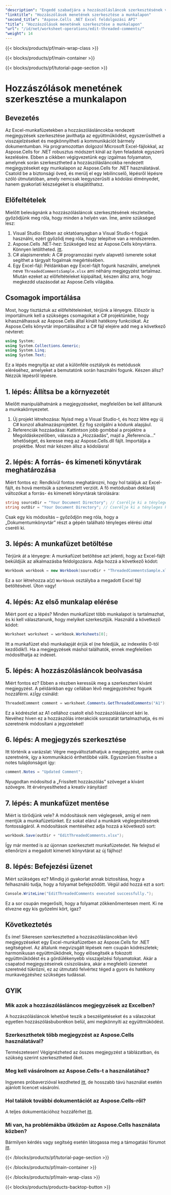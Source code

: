 ```yaml
---
"description": "Engedd szabadjára a hozzászólásláncok szerkesztésének varázsát az Excelben az Aspose.Cells for .NET segítségével! Kövesd lépésről lépésre szóló útmutatónkat, és sajátítsd el könnyedén a dokumentumaid szerkesztését."
"linktitle": "Hozzászólások menetének szerkesztése a munkalapon"
"second_title": "Aspose.Cells .NET Excel feldolgozási API"
"title": "Hozzászólások menetének szerkesztése a munkalapon"
"url": "/id/net/worksheet-operations/edit-threaded-comments/"
"weight": 14
---
```


{{< blocks/products/pf/main-wrap-class >}}

{{< blocks/products/pf/main-container >}}

{{< blocks/products/pf/tutorial-page-section >}}

# Hozzászólások menetének szerkesztése a munkalapon

## Bevezetés
Az Excel-munkafüzetekben a hozzászólásláncokba rendezett megjegyzések szerkesztése javíthatja az együttműködést, egyszerűsítheti a visszajelzéseket és megkönnyítheti a kommunikációt bármely dokumentumban. Ha programozottan dolgozol Microsoft Excel-fájlokkal, az Aspose.Cells for .NET robusztus módszert kínál az ilyen feladatok egyszerű kezelésére. Ebben a cikkben végigvezetünk egy izgalmas folyamaton, amelynek során szerkesztheted a hozzászólásláncokba rendezett megjegyzéseket egy munkalapon az Aspose.Cells for .NET használatával. Csatold be a biztonsági öved, és merülj el egy lebilincselő, lépésről lépésre szóló útmutatóban, amely nemcsak leegyszerűsíti a kódolási élményedet, hanem gyakorlati készségeket is elsajátíthatsz.
## Előfeltételek
Mielőtt belevágnánk a hozzászólásláncok szerkesztésének részleteibe, győződjünk meg róla, hogy minden a helyén van. Íme, amire szükséged lesz:
1. Visual Studio: Ebben az oktatóanyagban a Visual Studio-t fogjuk használni, ezért győződj meg róla, hogy telepítve van a rendszereden.
2. Aspose.Cells .NET-hez: Szükséged lesz az Aspose.Cells könyvtárra. Könnyen letöltheted. [itt](https://releases.aspose.com/cells/net/).
3. C# alapismeretek: A C# programozási nyelv alapvető ismerete sokat segíthet a tárgyalt fogalmak megértésében.
4. Egy Excel-fájl: Példánkban egy Excel-fájlt fogunk használni, amelynek neve `ThreadedCommentsSample.xlsx` ami néhány megjegyzést tartalmaz.
Miután ezeket az előfeltételeket kipipáltad, készen állsz arra, hogy megkezdd utazásodat az Aspose.Cells világába.
## Csomagok importálása
Most, hogy tisztáztuk az előfeltételeinket, térjünk a lényegre. Először is importálnunk kell a szükséges csomagokat a C# projektünkbe, hogy kihasználhassuk az Aspose.Cells által kínált hatékony funkciókat.
Az Aspose.Cells könyvtár importálásához a C# fájl elejére add meg a következő névteret:
```csharp
using System;
using System.Collections.Generic;
using System.Linq;
using System.Text;
```
Ez a lépés megnyitja az utat a különféle osztályok és metódusok eléréséhez, amelyeket a bemutatónk során használni fogunk. 
Készen állsz? Nézzük lépésről lépésre.
## 1. lépés: Állítsa be a környezetét
Mielőtt manipulálhatnánk a megjegyzéseket, megfelelően be kell állítanunk a munkakörnyezetet.
1. Új projekt létrehozása: Nyisd meg a Visual Studio-t, és hozz létre egy új C# konzol alkalmazásprojektet. Ez fog szolgálni a kódunk alapjául.
2. Referenciák hozzáadása: Kattintson jobb gombbal a projektre a Megoldáskezelőben, válassza a „Hozzáadás”, majd a „Referencia…” lehetőséget, és keresse meg az Aspose.Cells.dll fájlt. Importálja a projektbe. 
Most már készen állsz a kódolásra!
## 2. lépés: A forrás- és kimeneti könyvtárak meghatározása
Miért fontos ez: Rendkívül fontos meghatározni, hogy hol találjuk az Excel-fájlt, és hová mentsük a szerkesztett verziót.
A fő metódusban deklarálj változókat a forrás- és kimeneti könyvtárak tárolására:
```csharp
string sourceDir = "Your Document Directory"; // Cserélje ki a tényleges könyvtárra
string outDir = "Your Document Directory"; // Cserélje ki a tényleges könyvtárra
```
Csak egy kis módosítás – győződjön meg róla, hogy a „Dokumentumkönyvtár” részt a gépén található tényleges elérési úttal cseréli ki. 
## 3. lépés: A munkafüzet betöltése
Térjünk át a lényegre: A munkafüzet betöltése azt jelenti, hogy az Excel-fájlt beküldjük az alkalmazásba feldolgozásra.
Adja hozzá a következő kódot:
```csharp
Workbook workbook = new Workbook(sourceDir + "ThreadedCommentsSample.xlsx");
```
Ez a sor létrehozza a(z) `Workbook` osztályba a megadott Excel fájl betöltésével. Úton vagy!
## 4. lépés: Az első munkalap elérése
Miért pont ez a lépés? Minden munkafüzet több munkalapot is tartalmazhat, és ki kell választanunk, hogy melyiket szerkesztjük.
Használd a következő kódot:
```csharp
Worksheet worksheet = workbook.Worksheets[0];
```
Itt a munkafüzet első munkalapját érjük el (ne feledjük, az indexelés 0-tól kezdődik!). Ha a megjegyzések máshol találhatók, ennek megfelelően módosíthatja az indexet.
## 5. lépés: A hozzászólásláncok beolvasása
Miért fontos ez? Ebben a részben keressük meg a szerkeszteni kívánt megjegyzést.
A példánkban egy cellában lévő megjegyzéshez fogunk hozzáférni. `A1`Így csináld:
```csharp
ThreadedComment comment = worksheet.Comments.GetThreadedComments("A1")[0];
```
Ez a kódrészlet az A1 cellához csatolt első hozzászólásláncot kéri le. Nevéhez híven ez a hozzászólás interakciók sorozatát tartalmazhatja, és mi szeretnénk módosítani a jegyzeteket!
## 6. lépés: A megjegyzés szerkesztése
Itt történik a varázslat: Végre megváltoztathatjuk a megjegyzést, amire csak szeretnénk, így a kommunikáció érthetőbbé válik.
Egyszerűen frissítse a notes tulajdonságot így:
```csharp
comment.Notes = "Updated Comment";
```
Nyugodtan módosítsd a „Frissített hozzászólás” szöveget a kívánt szövegre. Itt érvényesítheted a kreatív irányítást!
## 7. lépés: A munkafüzet mentése
Miért is törődjünk vele? A módosítások nem véglegesek, amíg el nem mentjük a munkafüzetünket. Ez sokat elárul a munkánk véglegesítésének fontosságáról.
A módosítások mentéséhez adja hozzá a következő sort:
```csharp
workbook.Save(outDir + "EditThreadedComments.xlsx");
```
Így már mented is az újonnan szerkesztett munkafüzetedet. Ne felejtsd el ellenőrizni a megadott kimeneti könyvtárat az új fájlhoz!
## 8. lépés: Befejezési üzenet
Miért szükséges ez? Mindig jó gyakorlat annak biztosítása, hogy a felhasználó tudja, hogy a folyamat befejeződött.
Végül add hozzá ezt a sort:
```csharp
Console.WriteLine("EditThreadedComments executed successfully.");
```
Ez a sor csupán megerősíti, hogy a folyamat zökkenőmentesen ment. Ki ne élvezne egy kis győzelmi kört, igaz?
## Következtetés
És íme! Sikeresen szerkesztetted a hozzászólásláncokban lévő megjegyzéseket egy Excel-munkafüzetben az Aspose.Cells for .NET segítségével. Az általunk megvizsgált lépések nem csupán kódrészletek; harmonikusan együttműködnek, hogy elősegítsék a fokozott együttműködést és a gördülékenyebb visszajelzési folyamatokat. Akár a csapatod megjegyzéseinek csiszolására, akár a megfelelő üzenetet szeretnéd tükrözni, ez az útmutató felvértez téged a gyors és hatékony munkavégzéshez szükséges tudással.
## GYIK
### Mik azok a hozzászólásláncos megjegyzések az Excelben?
A hozzászólásláncok lehetővé teszik a beszélgetéseket és a válaszokat egyetlen hozzászólásbuborékon belül, ami megkönnyíti az együttműködést.
### Szerkeszthetek több megjegyzést az Aspose.Cells használatával?
Természetesen! Végignézheted az összes megjegyzést a táblázatban, és szükség szerint szerkesztheted őket.
### Meg kell vásárolnom az Aspose.Cells-t a használatához?
Ingyenes próbaverzióval kezdheted [itt](https://releases.aspose.com/), de hosszabb távú használat esetén ajánlott licencet vásárolni.
### Hol találok további dokumentációt az Aspose.Cells-ről?
A teljes dokumentációhoz hozzáférhet [itt](https://reference.aspose.com/cells/net/).
### Mi van, ha problémákba ütközöm az Aspose.Cells használata közben?
Bármilyen kérdés vagy segítség esetén látogassa meg a támogatási fórumot [itt](https://forum.aspose.com/c/cells/9).


{{< /blocks/products/pf/tutorial-page-section >}}

{{< /blocks/products/pf/main-container >}}

{{< /blocks/products/pf/main-wrap-class >}}

{{< blocks/products/products-backtop-button >}}
